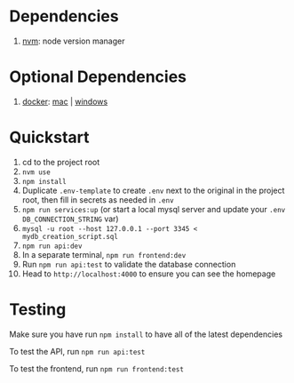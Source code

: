 # Dependencies

1. [nvm](https://github.com/creationix/nvm#installation): node version manager

# Optional Dependencies

1. [docker](https://docs.docker.com/): [mac](https://download.docker.com/mac/stable/Docker.dmg) | [windows](https://download.docker.com/win/stable/Docker%20for%20Windows%20Installer.exe)

# Quickstart

1. cd to the project root
1. `nvm use`
1. `npm install`
1. Duplicate `.env-template` to create `.env` next to the original in the project root, then fill in secrets as needed in `.env`
1. `npm run services:up` (or start a local mysql server and update your `.env` `DB_CONNECTION_STRING` var)
1. `mysql -u root --host 127.0.0.1 --port 3345 < mydb_creation_script.sql`
1. `npm run api:dev`
1. In a separate terminal, `npm run frontend:dev`
1. Run `npm run api:test` to validate the database connection
1. Head to `http://localhost:4000` to ensure you can see the homepage

# Testing

Make sure you have run
`npm install`
to have all of the latest dependencies

To test the API, run
`npm run api:test`

To test the frontend, run
`npm run frontend:test`


